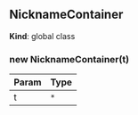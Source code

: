 <a name="NicknameContainer"></a>

## NicknameContainer
**Kind**: global class  
<a name="new_NicknameContainer_new"></a>

### new NicknameContainer(t)

| Param | Type |
| --- | --- |
| t | <code>\*</code> | 

